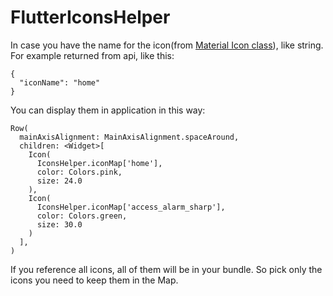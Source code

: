 # FlutterIconsHelper

In case you have the name for the icon(from [Material Icon class](https://api.flutter.dev/flutter/material/Icons-class.html)), like string. For example returned from api, like this:
```
{
  "iconName": "home"
}
```

You can display them in application in this way: 
```
Row(
  mainAxisAlignment: MainAxisAlignment.spaceAround,
  children: <Widget>[
    Icon(
      IconsHelper.iconMap['home'],
      color: Colors.pink,
      size: 24.0
    ),
    Icon(
      IconsHelper.iconMap['access_alarm_sharp'],
      color: Colors.green,
      size: 30.0
    )
  ],
)
```

If you reference all icons, all of them will be in your bundle. So pick only the icons you need to keep them in the Map.
